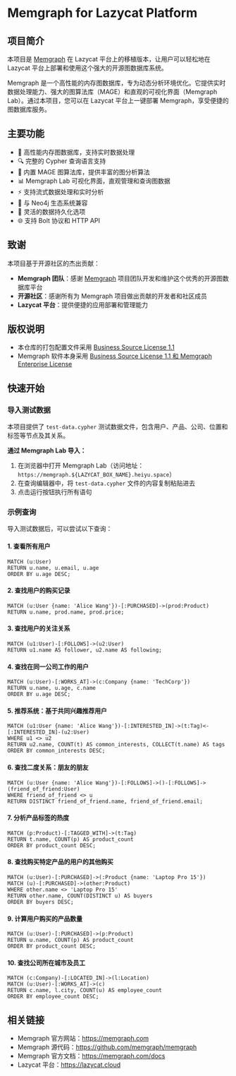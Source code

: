 # Memgraph for Lazycat Platform

## 项目简介

本项目是 [Memgraph](https://memgraph.com) 在 Lazycat 平台上的移植版本，让用户可以轻松地在 Lazycat 平台上部署和使用这个强大的开源图数据库系统。

Memgraph 是一个高性能的内存图数据库，专为动态分析环境优化。它提供实时数据处理能力、强大的图算法库（MAGE）和直观的可视化界面（Memgraph Lab）。通过本项目，您可以在 Lazycat 平台上一键部署 Memgraph，享受便捷的图数据库服务。

## 主要功能

- 🚀 高性能内存图数据库，支持实时数据处理
- 🔍 完整的 Cypher 查询语言支持
- 🧮 内置 MAGE 图算法库，提供丰富的图分析算法
- 📊 Memgraph Lab 可视化界面，直观管理和查询图数据
- ⚡ 支持流式数据处理和实时分析
- 🔗 与 Neo4j 生态系统兼容
- 💾 灵活的数据持久化选项
- 🌐 支持 Bolt 协议和 HTTP API

## 致谢

本项目基于开源社区的杰出贡献：

- **Memgraph 团队**：感谢 [Memgraph](https://github.com/memgraph/memgraph) 项目团队开发和维护这个优秀的开源图数据库平台
- **开源社区**：感谢所有为 Memgraph 项目做出贡献的开发者和社区成员
- **Lazycat 平台**：提供便捷的应用部署和管理能力

## 版权说明

- 本仓库的打包配置文件采用 [Business Source License 1.1](LICENSE)
- Memgraph 软件本身采用 [Business Source License 1.1 和 Memgraph Enterprise License](https://github.com/memgraph/memgraph/blob/master/LICENSE)

## 快速开始

### 导入测试数据

本项目提供了 `test-data.cypher` 测试数据文件，包含用户、产品、公司、位置和标签等节点及其关系。

**通过 Memgraph Lab 导入：**

1. 在浏览器中打开 Memgraph Lab（访问地址：`https://memgraph.${LAZYCAT_BOX_NAME}.heiyu.space`）
2. 在查询编辑器中，将 `test-data.cypher` 文件的内容复制粘贴进去
3. 点击运行按钮执行所有语句

### 示例查询

导入测试数据后，可以尝试以下查询：

#### 1. 查看所有用户
```cypher
MATCH (u:User)
RETURN u.name, u.email, u.age
ORDER BY u.age DESC;
```

#### 2. 查找用户的购买记录
```cypher
MATCH (u:User {name: 'Alice Wang'})-[:PURCHASED]->(prod:Product)
RETURN u.name, prod.name, prod.price;
```

#### 3. 查找用户的关注关系
```cypher
MATCH (u1:User)-[:FOLLOWS]->(u2:User)
RETURN u1.name AS follower, u2.name AS following;
```

#### 4. 查找在同一公司工作的用户
```cypher
MATCH (u:User)-[:WORKS_AT]->(c:Company {name: 'TechCorp'})
RETURN u.name, u.age, c.name
ORDER BY u.age DESC;
```

#### 5. 推荐系统：基于共同兴趣推荐用户
```cypher
MATCH (u1:User {name: 'Alice Wang'})-[:INTERESTED_IN]->(t:Tag)<-[:INTERESTED_IN]-(u2:User)
WHERE u1 <> u2
RETURN u2.name, COUNT(t) AS common_interests, COLLECT(t.name) AS tags
ORDER BY common_interests DESC;
```

#### 6. 查找二度关系：朋友的朋友
```cypher
MATCH (u:User {name: 'Alice Wang'})-[:FOLLOWS]->()-[:FOLLOWS]->(friend_of_friend:User)
WHERE friend_of_friend <> u
RETURN DISTINCT friend_of_friend.name, friend_of_friend.email;
```

#### 7. 分析产品标签的热度
```cypher
MATCH (p:Product)-[:TAGGED_WITH]->(t:Tag)
RETURN t.name, COUNT(p) AS product_count
ORDER BY product_count DESC;
```

#### 8. 查找购买特定产品的用户的其他购买
```cypher
MATCH (u:User)-[:PURCHASED]->(:Product {name: 'Laptop Pro 15'})
MATCH (u)-[:PURCHASED]->(other:Product)
WHERE other.name <> 'Laptop Pro 15'
RETURN other.name, COUNT(DISTINCT u) AS buyers
ORDER BY buyers DESC;
```

#### 9. 计算用户购买的产品数量
```cypher
MATCH (u:User)-[:PURCHASED]->(p:Product)
RETURN u.name, COUNT(p) AS product_count
ORDER BY product_count DESC;
```

#### 10. 查找公司所在城市及员工
```cypher
MATCH (c:Company)-[:LOCATED_IN]->(l:Location)
MATCH (u:User)-[:WORKS_AT]->(c)
RETURN c.name, l.city, COUNT(u) AS employee_count
ORDER BY employee_count DESC;
```

## 相关链接

- Memgraph 官方网站：https://memgraph.com
- Memgraph 源代码：https://github.com/memgraph/memgraph
- Memgraph 官方文档：https://memgraph.com/docs
- Lazycat 平台：https://lazycat.cloud

